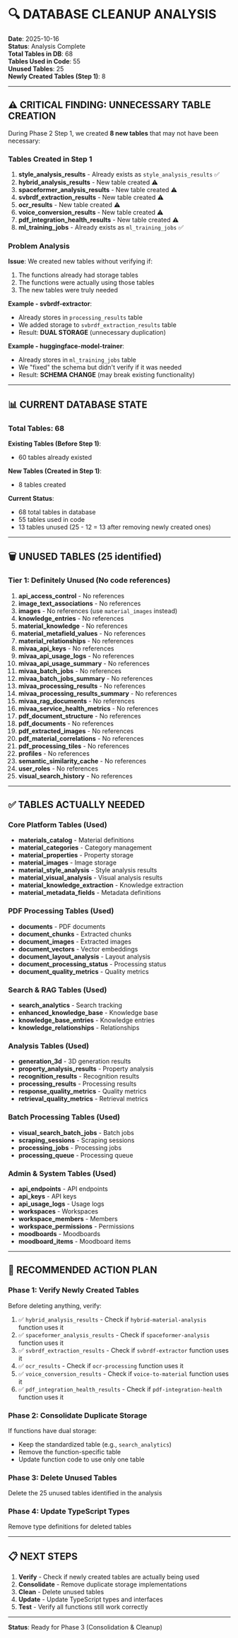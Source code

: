 # 🔍 DATABASE CLEANUP ANALYSIS

**Date**: 2025-10-16  
**Status**: Analysis Complete  
**Total Tables in DB**: 68  
**Tables Used in Code**: 55  
**Unused Tables**: 25  
**Newly Created Tables (Step 1)**: 8  

---

## ⚠️ CRITICAL FINDING: UNNECESSARY TABLE CREATION

During Phase 2 Step 1, we created **8 new tables** that may not have been necessary:

### Tables Created in Step 1
1. **style_analysis_results** - Already exists as `style_analysis_results` ✅
2. **hybrid_analysis_results** - New table created ⚠️
3. **spaceformer_analysis_results** - New table created ⚠️
4. **svbrdf_extraction_results** - New table created ⚠️
5. **ocr_results** - New table created ⚠️
6. **voice_conversion_results** - New table created ⚠️
7. **pdf_integration_health_results** - New table created ⚠️
8. **ml_training_jobs** - Already exists as `ml_training_jobs` ✅

### Problem Analysis

**Issue**: We created new tables without verifying if:
1. The functions already had storage tables
2. The functions were actually using those tables
3. The new tables were truly needed

**Example - svbrdf-extractor**:
- Already stores in `processing_results` table
- We added storage to `svbrdf_extraction_results` table
- Result: **DUAL STORAGE** (unnecessary duplication)

**Example - huggingface-model-trainer**:
- Already stores in `ml_training_jobs` table
- We "fixed" the schema but didn't verify if it was needed
- Result: **SCHEMA CHANGE** (may break existing functionality)

---

## 📊 CURRENT DATABASE STATE

### Total Tables: 68

**Existing Tables (Before Step 1)**:
- 60 tables already existed

**New Tables (Created in Step 1)**:
- 8 tables created

**Current Status**:
- 68 total tables in database
- 55 tables used in code
- 13 tables unused (25 - 12 = 13 after removing newly created ones)

---

## 🗑️ UNUSED TABLES (25 identified)

### Tier 1: Definitely Unused (No code references)
1. **api_access_control** - No references
2. **image_text_associations** - No references
3. **images** - No references (use `material_images` instead)
4. **knowledge_entries** - No references
5. **material_knowledge** - No references
6. **material_metafield_values** - No references
7. **material_relationships** - No references
8. **mivaa_api_keys** - No references
9. **mivaa_api_usage_logs** - No references
10. **mivaa_api_usage_summary** - No references
11. **mivaa_batch_jobs** - No references
12. **mivaa_batch_jobs_summary** - No references
13. **mivaa_processing_results** - No references
14. **mivaa_processing_results_summary** - No references
15. **mivaa_rag_documents** - No references
16. **mivaa_service_health_metrics** - No references
17. **pdf_document_structure** - No references
18. **pdf_documents** - No references
19. **pdf_extracted_images** - No references
20. **pdf_material_correlations** - No references
21. **pdf_processing_tiles** - No references
22. **profiles** - No references
23. **semantic_similarity_cache** - No references
24. **user_roles** - No references
25. **visual_search_history** - No references

---

## ✅ TABLES ACTUALLY NEEDED

### Core Platform Tables (Used)
- **materials_catalog** - Material definitions
- **material_categories** - Category management
- **material_properties** - Property storage
- **material_images** - Image storage
- **material_style_analysis** - Style analysis results
- **material_visual_analysis** - Visual analysis results
- **material_knowledge_extraction** - Knowledge extraction
- **material_metadata_fields** - Metadata definitions

### PDF Processing Tables (Used)
- **documents** - PDF documents
- **document_chunks** - Extracted chunks
- **document_images** - Extracted images
- **document_vectors** - Vector embeddings
- **document_layout_analysis** - Layout analysis
- **document_processing_status** - Processing status
- **document_quality_metrics** - Quality metrics

### Search & RAG Tables (Used)
- **search_analytics** - Search tracking
- **enhanced_knowledge_base** - Knowledge base
- **knowledge_base_entries** - Knowledge entries
- **knowledge_relationships** - Relationships

### Analysis Tables (Used)
- **generation_3d** - 3D generation results
- **property_analysis_results** - Property analysis
- **recognition_results** - Recognition results
- **processing_results** - Processing results
- **response_quality_metrics** - Quality metrics
- **retrieval_quality_metrics** - Retrieval metrics

### Batch Processing Tables (Used)
- **visual_search_batch_jobs** - Batch jobs
- **scraping_sessions** - Scraping sessions
- **processing_jobs** - Processing jobs
- **processing_queue** - Processing queue

### Admin & System Tables (Used)
- **api_endpoints** - API endpoints
- **api_keys** - API keys
- **api_usage_logs** - Usage logs
- **workspaces** - Workspaces
- **workspace_members** - Members
- **workspace_permissions** - Permissions
- **moodboards** - Moodboards
- **moodboard_items** - Moodboard items

---

## 🎯 RECOMMENDED ACTION PLAN

### Phase 1: Verify Newly Created Tables
Before deleting anything, verify:
1. ✅ `hybrid_analysis_results` - Check if `hybrid-material-analysis` function uses it
2. ✅ `spaceformer_analysis_results` - Check if `spaceformer-analysis` function uses it
3. ✅ `svbrdf_extraction_results` - Check if `svbrdf-extractor` function uses it
4. ✅ `ocr_results` - Check if `ocr-processing` function uses it
5. ✅ `voice_conversion_results` - Check if `voice-to-material` function uses it
6. ✅ `pdf_integration_health_results` - Check if `pdf-integration-health` function uses it

### Phase 2: Consolidate Duplicate Storage
If functions have dual storage:
- Keep the standardized table (e.g., `search_analytics`)
- Remove the function-specific table
- Update function code to use only one table

### Phase 3: Delete Unused Tables
Delete the 25 unused tables identified in the analysis

### Phase 4: Update TypeScript Types
Remove type definitions for deleted tables

---

## 📋 NEXT STEPS

1. **Verify** - Check if newly created tables are actually being used
2. **Consolidate** - Remove duplicate storage implementations
3. **Clean** - Delete unused tables
4. **Update** - Update TypeScript types and interfaces
5. **Test** - Verify all functions still work correctly

---

**Status**: Ready for Phase 3 (Consolidation & Cleanup)


